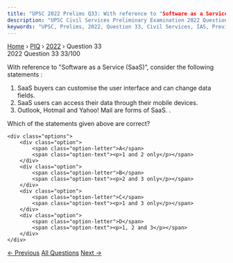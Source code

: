 ```yaml
---
title: "UPSC 2022 Prelims Q33: With reference to "Software as a Service (SaaS)”, consider t..."
description: "UPSC Civil Services Preliminary Examination 2022 Question 33 with options and answer"
keywords: "UPSC, Prelims, 2022, Question 33, Civil Services, IAS, Previous Year Questions"
---
```


<nav class="breadcrumb">
    <a href="../../">Home</a>
    <span>›</span>
    <a href="../">PIQ</a>
    <span>›</span>
    <a href="./">2022</a>
    <span>›</span>
    <span>Question 33</span>
</nav>

<div class="question-header">
    <div class="question-meta">
        <span class="year-badge">2022</span>
        <span class="question-number">Question 33</span>
        <span class="progress">33/100</span>
    </div>
    <div class="progress-bar">
        <div class="progress-fill" style="width: 33.0%"></div>
    </div>
</div>

<div class="question-content">
    <div class="question-text">
        <p>With reference to "Software as a Service (SaaS)”, consider the following<br />
statements :</p>
<ol>
<li>SaaS buyers can customise the user interface and can change data fields.</li>
<li>SaaS users can access their data through their mobile devices.</li>
<li>Outlook, Hotmail and Yahoo! Mail are forms of SaaS. .</li>
</ol>
<p>Which of the statements given above are correct?</p>
    </div>
    
    <div class="options">
        <div class="option">
            <span class="option-letter">A</span>
            <span class="option-text"><p>1 and 2 only</p></span>
        </div>
        <div class="option">
            <span class="option-letter">B</span>
            <span class="option-text"><p>2 and 3 only</p></span>
        </div>
        <div class="option">
            <span class="option-letter">C</span>
            <span class="option-text"><p>1 and 3 only</p></span>
        </div>
        <div class="option">
            <span class="option-letter">D</span>
            <span class="option-text"><p>1, 2 and 3</p></span>
        </div>
    </div>
</div>

<div class="question-nav">
    <a href="../q032-with-reference-to-web-30-consider-the-following-st/" class="nav-btn prev">← Previous</a>
    <a href="../" class="nav-btn center">All Questions</a>
    <a href="../q034-which-one-of-the-following-statements-best-reflect/" class="nav-btn next">Next →</a>
</div>

